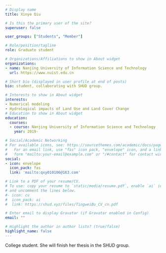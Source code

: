 ```yaml
---
# Display name
title: Xinye Qiu

# Is this the primary user of the site?
superuser: false

user_groups: ["Students", "Member"]

# Role/position/tagline
role: Graduate student

# Organizations/Affiliations to show in About widget
organizations:
- name: Nanjing University of Information Science and Technology
  url: https://www.nuist.edu.cn

# Short bio (displayed in user profile at end of posts)
bio: student, collaborating with SHUD group.

# Interests to show in About widget
interests:
- Numerical modeling
- Hydrological impacts of Land Use and Land Cover Change
# Education to show in About widget
education:
  courses:
  - course: Nanjing University of Information Science and Technology
    year: 2019-

# Social/Academic Networking
# For available icons, see: https://sourcethemes.com/academic/docs/page-builder/#icons
#   For an email link, use "fas" icon pack, "envelope" icon, and a link in the
#   form "mailto:your-email@example.com" or "/#contact" for contact widget.
social:
- icon: envelope
  icon_pack: fas
  link: 'mailto:qxy010106@163.com'

# Link to a PDF of your resume/CV.
# To use: copy your resume to `static/media/resume.pdf`, enable `ai` icons in `params.toml`,
# and uncomment the lines below.
#- icon: cv
#  icon_pack: ai
#  link: https://shud.xyz/files/TingweiBu_CV_cn.pdf

# Enter email to display Gravatar (if Gravatar enabled in Config)
email: ""

# Highlight the author in author lists? (true/false)
highlight_name: false
---
```

College student. She will finish her thesis in the SHUD group.
